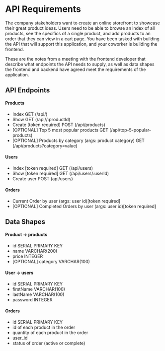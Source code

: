 # API Requirements

The company stakeholders want to create an online storefront to showcase their great product ideas. Users need to be able to browse an index of all products, see the specifics of a single product, and add products to an order that they can view in a cart page. You have been tasked with building the API that will support this application, and your coworker is building the frontend.

These are the notes from a meeting with the frontend developer that describe what endpoints the API needs to supply, as well as data shapes the frontend and backend have agreed meet the requirements of the application.

## API Endpoints

#### Products

- Index GET (/api/)
- Show GET (/api//:productId)
- Create [token required] POST (/api/products)
- [OPTIONAL] Top 5 most popular products GET (/api/top-5-popular-products)
- [OPTIONAL] Products by category (args: product category) GET (/api/products?category=value)

#### Users

- Index [token required] GET (/api/users)
- Show [token required] GET (/api/users/:userId)
- Create user POST (api/users)

#### Orders

- Current Order by user (args: user id)[token required]
- [OPTIONAL] Completed Orders by user (args: user id)[token required]

## Data Shapes

#### Product -> products

- id SERIAL PRIMARY KEY
- name VARCHAR(200)
- price INTEGER
- [OPTIONAL] category VARCHAR(100)

#### User -> users

- id SERIAL PRIMARY KEY
- firstName VARCHAR(100)
- lastName VARCHAR(100)
- password INTEGER

#### Orders

- id SERIAL PRIMARY KEY
- id of each product in the order
- quantity of each product in the order
- user_id
- status of order (active or complete)
